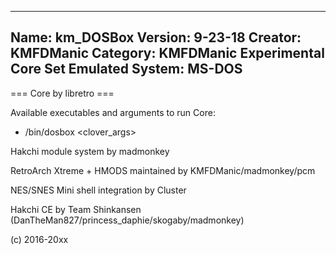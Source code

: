 -----------------------
Name: km_DOSBox
Version: 9-23-18
Creator: KMFDManic
Category: KMFDManic Experimental Core Set
Emulated System: MS-DOS
-----------------------
=== Core by libretro ===

Available executables and arguments to run Core:
- /bin/dosbox <rom> <clover_args>

Hakchi module system by madmonkey

RetroArch Xtreme + HMODS maintained by KMFDManic/madmonkey/pcm

NES/SNES Mini shell integration by Cluster

Hakchi CE by Team Shinkansen (DanTheMan827/princess_daphie/skogaby/madmonkey)

(c) 2016-20xx
